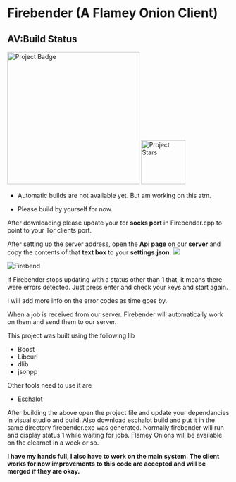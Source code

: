 # Firebender (A Flamey Onion Client)

## AV:Build Status

<img src="https://ci.appveyor.com/api/projects/status/github/kenkit/firebender?svg=true" alt="Project Badge" width="300">

<img src="https://img.shields.io/github/stars/kenkit/firebender.svg" alt="Project Stars" width="100">


- Automatic builds are not available yet. But am working on  this atm.

- Please build by yourself for now.



After downloading please update your tor **socks port** in Firebender.cpp to point to your Tor clients port.

After setting up the server address, open the **Api page** on our **server** and copy the contents of that **text box** to your **settings.json**.
![](https://i.imgur.com/Rbb0UIn.jpg)

![Firebend](https://i.imgur.com/2fLKzJU.jpg "Firebend")

If Firebender stops updating with a status other than **1** that, it means there were errors detected. Just press enter and check your keys and start again.

I will add more info on the error codes as time goes by.

When a job is received from our server. Firebender will automatically work on them and send them to our server. 


This project was built using the following lib
- Boost
- Libcurl
- dlib
- jsonpp

Other tools need to use it are
- [Eschalot](https://github.com/ReclaimYourPrivacy/eschalot "Eschalot")

After building the above open the project file and update your dependancies in visual studio  and build.
Also download eschalot build and put it in the same directory firebender.exe was generated.
Normally firebender will run and display status 1 while waiting for jobs.
Flamey Onions will be available on the clearnet in a week or so.

**I have my hands full, I also have to work on the main system. The client works for now improvements to this code are accepted and will be merged if they are okay.**


